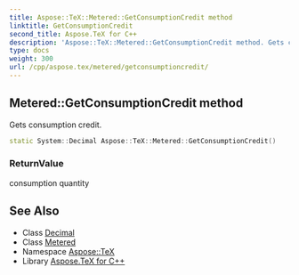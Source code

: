```yaml
---
title: Aspose::TeX::Metered::GetConsumptionCredit method
linktitle: GetConsumptionCredit
second_title: Aspose.TeX for C++
description: 'Aspose::TeX::Metered::GetConsumptionCredit method. Gets consumption credit in C++.'
type: docs
weight: 300
url: /cpp/aspose.tex/metered/getconsumptioncredit/
---
```

## Metered::GetConsumptionCredit method


Gets consumption credit.

```cpp
static System::Decimal Aspose::TeX::Metered::GetConsumptionCredit()
```


### ReturnValue

consumption quantity

## See Also

* Class [Decimal](../../../system/decimal/)
* Class [Metered](../)
* Namespace [Aspose::TeX](../../)
* Library [Aspose.TeX for C++](../../../)
